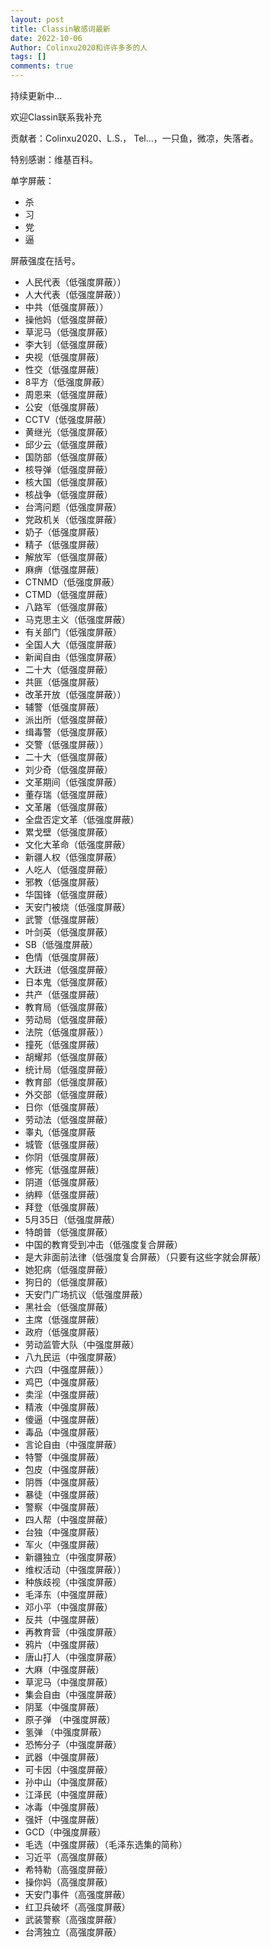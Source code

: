 ```yaml
---
layout: post
title: Classin敏感词最新
date: 2022-10-06
Author: Colinxu2020和许许多多的人
tags: []
comments: true
---
```

持续更新中...

欢迎Classin联系我补充

贡献者：Colinxu2020、L.S.， Tel...，一只鱼，微凉，失落者。

特别感谢：维基百科。

单字屏蔽：

- 杀
- 习
- 党
- 逼

屏蔽强度在括号。

- 人民代表（低强度屏蔽））
- 人大代表（低强度屏蔽））
- 中共（低强度屏蔽））
- 操他妈（低强度屏蔽）
- 草泥马（低强度屏蔽）
- 李大钊（低强度屏蔽）
- 央视（低强度屏蔽）
- 性交（低强度屏蔽）
- 8平方（低强度屏蔽）
- 周恩来（低强度屏蔽）
- 公安（低强度屏蔽）
- CCTV（低强度屏蔽）
- 黄继光（低强度屏蔽）
- 邱少云（低强度屏蔽）
- 国防部（低强度屏蔽）
- 核导弹（低强度屏蔽）
- 核大国（低强度屏蔽）
- 核战争（低强度屏蔽）
- 台湾问题（低强度屏蔽）
- 党政机关（低强度屏蔽）
- 奶子（低强度屏蔽）
- 精子（低强度屏蔽）
- 解放军（低强度屏蔽）
- 麻痹（低强度屏蔽）
- CTNMD（低强度屏蔽）
- CTMD（低强度屏蔽）
- 八路军（低强度屏蔽）
- 马克思主义（低强度屏蔽）
- 有关部门（低强度屏蔽）
- 全国人大（低强度屏蔽）
- 新闻自由（低强度屏蔽）
- 二十大（低强度屏蔽）
- 共匪（低强度屏蔽）
- 改革开放（低强度屏蔽））
- 辅警（低强度屏蔽）
- 派出所（低强度屏蔽）
- 缉毒警（低强度屏蔽）
- 交警（低强度屏蔽））
- 二十大（低强度屏蔽）
- 刘少奇（低强度屏蔽）
- 文革期间（低强度屏蔽）
- 董存瑞（低强度屏蔽）
- 文革屠（低强度屏蔽）
- 全盘否定文革（低强度屏蔽）
- 累戈壁（低强度屏蔽）
- 文化大革命（低强度屏蔽）
- 新疆人权（低强度屏蔽）
- 人吃人（低强度屏蔽）
- 邪教（低强度屏蔽）
- 华国锋（低强度屏蔽）
- 天安门被烧（低强度屏蔽）
- 武警（低强度屏蔽）
- 叶剑英（低强度屏蔽）
- SB（低强度屏蔽）
- 色情（低强度屏蔽）
- 大跃进（低强度屏蔽）
- 日本鬼（低强度屏蔽）
- 共产（低强度屏蔽）
- 教育局（低强度屏蔽）
- 劳动局（低强度屏蔽）
- 法院（低强度屏蔽））
- 撞死（低强度屏蔽）
- 胡耀邦（低强度屏蔽）
- 统计局（低强度屏蔽）
- 教育部（低强度屏蔽）
- 外交部（低强度屏蔽）
- 日你（低强度屏蔽）
- 劳动法（低强度屏蔽）
- 睾丸（低强度屏蔽
- 城管（低强度屏蔽）
- 你阴（低强度屏蔽）
- 修宪（低强度屏蔽）
- 阴道（低强度屏蔽）
- 纳粹（低强度屏蔽）
- 拜登（低强度屏蔽）
- 5月35日（低强度屏蔽）
- 特朗普（低强度屏蔽）
- 中国的教育受到冲击（低强度复合屏蔽）
- 是大非面前法律（低强度复合屏蔽）（只要有这些字就会屏蔽）
- 她犯病（低强度屏蔽）
- 狗日的（低强度屏蔽）
- 天安门广场抗议（低强度屏蔽）
- 黑社会（低强度屏蔽）
- 主席（低强度屏蔽）
- 政府（低强度屏蔽）
- 劳动监管大队（中强度屏蔽）
- 八九民运（中强度屏蔽）
- 六四（中强度屏蔽））
- 鸡巴（中强度屏蔽）
- 卖淫（中强度屏蔽）
- 精液（中强度屏蔽）
- 傻逼（中强度屏蔽）
- 毒品（中强度屏蔽）
- 言论自由（中强度屏蔽）
- 特警（中强度屏蔽）
- 包皮（中强度屏蔽）
- 阴唇（中强度屏蔽）
- 暴徒（中强度屏蔽）
- 警察（中强度屏蔽）
- 四人帮（中强度屏蔽）
- 台独（中强度屏蔽）
- 军火（中强度屏蔽）
- 新疆独立（中强度屏蔽）
- 维权活动（中强度屏蔽））
- 种族歧视（中强度屏蔽）
- 毛泽东（中强度屏蔽）
- 邓小平（中强度屏蔽）
- 反共（中强度屏蔽）
- 再教育营（中强度屏蔽）
- 鸦片（中强度屏蔽）
- 唐山打人（中强度屏蔽）
- 大麻（中强度屏蔽）
- 草泥马（中强度屏蔽）
- 集会自由（中强度屏蔽）
- 阴茎（中强度屏蔽）
- 原子弹 （中强度屏蔽）
- 氢弹 （中强度屏蔽）
- 恐怖分子（中强度屏蔽）
- 武器（中强度屏蔽）
- 可卡因（中强度屏蔽）
- 孙中山（中强度屏蔽）
- 江泽民（中强度屏蔽）
- 冰毒（中强度屏蔽）
- 强奸（中强度屏蔽）
- GCD（中强度屏蔽）
- 毛选（中强度屏蔽）（毛泽东选集的简称）
- 习近平（高强度屏蔽）
- 希特勒（高强度屏蔽）
- 操你妈（高强度屏蔽）
- 天安门事件（高强度屏蔽）
- 红卫兵破坏（高强度屏蔽）
- 武装警察（高强度屏蔽）
- 台湾独立（高强度屏蔽）
